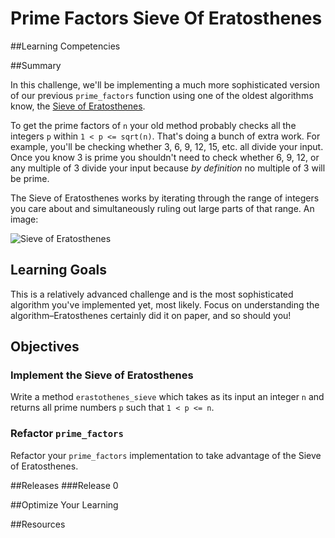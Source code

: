 # Prime Factors Sieve Of Eratosthenes

##Learning Competencies

##Summary

In this challenge, we'll be implementing a much more sophisticated version of our previous `prime_factors` function using one of the oldest algorithms know, the [Sieve of Eratosthenes](http://en.wikipedia.org/wiki/Sieve_of_Eratosthenes).

To get the prime factors of `n` your old method probably checks all the integers `p` within `1 < p <= sqrt(n)`. That's doing a bunch of extra work. For example, you'll be checking whether 3, 6, 9, 12, 15, etc. all divide your input. Once you know 3 is prime you shouldn't need to check whether 6, 9, 12, or any multiple of 3 divide your input because *by definition* no multiple of 3 will be prime.

The Sieve of Eratosthenes works by iterating through the range of integers you care about and simultaneously ruling out large parts of that range. An image:

![Sieve of Eratosthenes](http://upload.wikimedia.org/wikipedia/commons/b/b9/Sieve_of_Eratosthenes_animation.gif)

## Learning Goals

This is a relatively advanced challenge and is the most sophisticated algorithm you've implemented yet, most likely. Focus on understanding the algorithm–Eratosthenes certainly did it on paper, and so should you!

## Objectives

### Implement the Sieve of Eratosthenes

Write a method `erastothenes_sieve` which takes as its input an integer `n` and returns all prime numbers `p` such that `1 < p <= n`.

### Refactor `prime_factors`

Refactor your `prime_factors` implementation to take advantage of the Sieve of Eratosthenes.

##Releases
###Release 0

##Optimize Your Learning

##Resources
